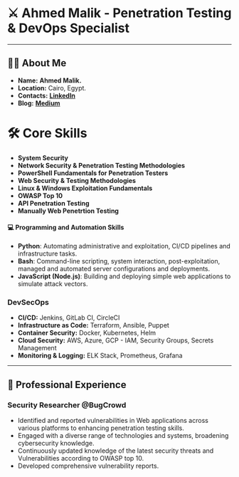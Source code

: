 # ⚔️ Ahmed Malik - Penetration Testing & DevOps Specialist

---

## 🧑‍💻 About Me

- **Name:** **Ahmed Malik.**
- **Location:** Cairo, Egypt.
- **Contacts:** [**LinkedIn**](https://linkedin.com/in/ahm3dm4lik)
- **Blog:** [**Medium**](https://l0ok.medium.com/)

# 🛠️ Core Skills

- **System Security**
- **Network Security & Penetration Testing Methodologies**
- **PowerShell Fundamentals for Penetration Testers**
- **Web Security & Testing Methodologies**
- **Linux & Windows Exploitation Fundamentals**
- **OWASP Top 10**
- **API Penetration Testing**
- **Manually Web Penetrtion Testing**

#### 💻 Programming and Automation Skills
- **Python**: Automating administrative and exploitation, CI/CD pipelines and infrastructure tasks.
- **Bash**: Command-line scripting, system interaction, post-exploitation, managed and automated server configurations and deployments.
- **JavaScript (Node.js)**: Building and deploying simple web applications to simulate attack vectors.

### DevSecOps
- **CI/CD:** Jenkins, GitLab CI, CircleCI
- **Infrastructure as Code:** Terraform, Ansible, Puppet
- **Container Security:** Docker, Kubernetes, Helm
- **Cloud Security:** AWS, Azure, GCP - IAM, Security Groups, Secrets Management
- **Monitoring & Logging:** ELK Stack, Prometheus, Grafana

---

## 💼 Professional Experience

### **Security Researcher @BugCrowd**
- Identified and reported vulnerabilities in Web applications across various platforms to enhancing penetration
testing skills.
- Engaged with a diverse range of technologies and systems, broadening cybersecurity knowledge.
- Continuously updated knowledge of the latest security threats and Vulnerabilities according to OWASP top 10.
- Developed comprehensive vulnerability reports.
